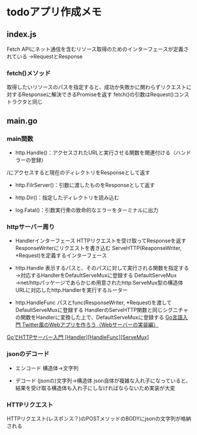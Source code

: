 # todoアプリ作成メモ

## index.js
Fetch APIにネット通信を含むリソース取得のためのインターフェースが定義されている
→RequestとResponse

### fetch()メソッド
取得したいリソースのパスを指定すると、成功か失敗かに関わらずリクエストに対するResponseに解決できるPromiseを返す
fetch()の引数はRequest()コンストラクタと同じ

## main.go

### main関数

- http.Handle()：アクセスされたURLと実行させる関数を関連付ける（ハンドラーの登録）

/にアクセスすると現在のディレクトリをResponseとして返す

- http.FilrServer()：引数に渡したものをResponseとして返す

- http.Dir()：指定したディレクトリを読み込む

- log.Fatal()：引数実行衆の致命的なエラーをターミナルに出力

### httpサーバー周り

- Handlerインターフェース
HTTPリクエストを受け取ってResponseを返す
ResponseWriterにリクエストを書き込む
ServeHTTP(ReaponseWriter, *Request)を定義するインターフェース

- http.Handle
表示するパスと、そのパスに対して実行される関数を指定する
→対応するHandlerをDefaultServeMuxに登録する
DefaultServeMux
→net/httpパッケージであらかじめ用意されたhttp.ServeMux型の構造体
 URLに対応したhttp.Handlerを実行するルーター

- http.HandleFunc
パスとfunc(ResponseWriter, *Request)を渡してDefaultServeMuxに登録する
HandlerのServeHTTP関数と同じシグニチャの関数をHandlerに変換した上で、DefaultServeMuxに登録する
[Go言語入門 Twitter風のWebアプリを作ろう（Webサーバーの実装編）](https://blog.kannart.co.jp/programming/2026/)

[GoでHTTPサーバー入門 [Handler][HandleFunc][ServeMux]](https://noumenon-th.net/programming/2019/09/12/handler/)

### jsonのデコード
- エンコード
構造体→文字列

- デコード
(jsonの)文字列→構造体
json自体が複雑な入れ子になっていると、結果を受け取る構造体も入れ子にしなければならないため実装が大変

### HTTPリクエスト
HTTPリクエスト(レスポンス？)のPOSTメソッドのBODYにjsonの文字列が格納される

